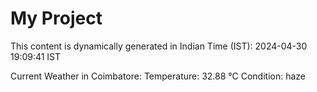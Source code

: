 # My Project

This content is dynamically generated in Indian Time (IST): 2024-04-30 19:09:41 IST


Current Weather in Coimbatore:
Temperature: 32.88 °C
Condition: haze
